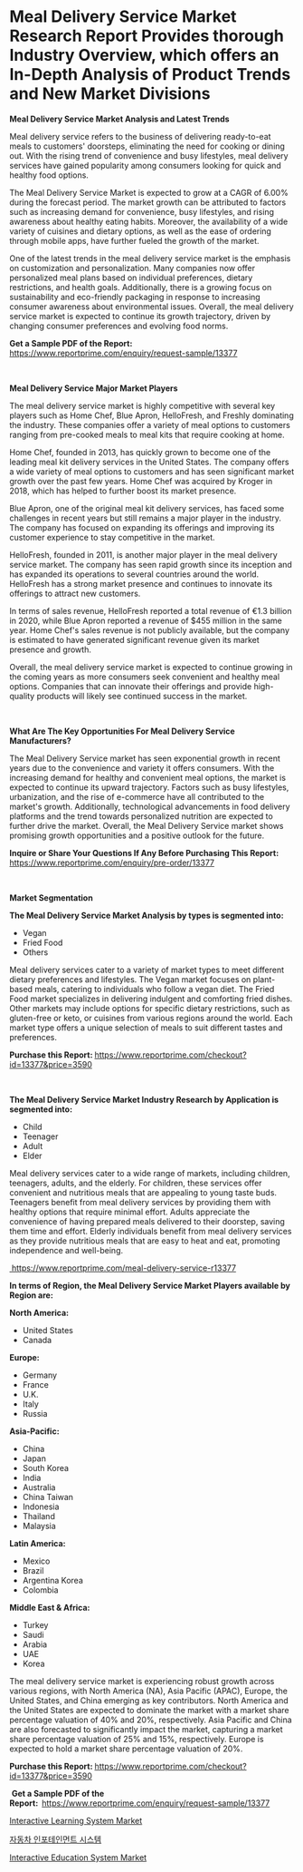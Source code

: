 <p><h1>Meal Delivery Service Market Research Report Provides thorough Industry Overview, which offers an In-Depth Analysis of Product Trends and New Market Divisions</h1></p><p><strong>Meal Delivery Service Market Analysis and Latest Trends</strong></p>
<p><p>Meal delivery service refers to the business of delivering ready-to-eat meals to customers' doorsteps, eliminating the need for cooking or dining out. With the rising trend of convenience and busy lifestyles, meal delivery services have gained popularity among consumers looking for quick and healthy food options.</p><p>The Meal Delivery Service Market is expected to grow at a CAGR of 6.00% during the forecast period. The market growth can be attributed to factors such as increasing demand for convenience, busy lifestyles, and rising awareness about healthy eating habits. Moreover, the availability of a wide variety of cuisines and dietary options, as well as the ease of ordering through mobile apps, have further fueled the growth of the market.</p><p>One of the latest trends in the meal delivery service market is the emphasis on customization and personalization. Many companies now offer personalized meal plans based on individual preferences, dietary restrictions, and health goals. Additionally, there is a growing focus on sustainability and eco-friendly packaging in response to increasing consumer awareness about environmental issues. Overall, the meal delivery service market is expected to continue its growth trajectory, driven by changing consumer preferences and evolving food norms.</p></p>
<p><strong>Get a Sample PDF of the Report:&nbsp;</strong> <a href="https://www.reportprime.com/enquiry/request-sample/13377">https://www.reportprime.com/enquiry/request-sample/13377</a></p>
<p>&nbsp;</p>
<p><strong>Meal Delivery Service Major Market Players</strong></p>
<p><p>The meal delivery service market is highly competitive with several key players such as Home Chef, Blue Apron, HelloFresh, and Freshly dominating the industry. These companies offer a variety of meal options to customers ranging from pre-cooked meals to meal kits that require cooking at home.</p><p>Home Chef, founded in 2013, has quickly grown to become one of the leading meal kit delivery services in the United States. The company offers a wide variety of meal options to customers and has seen significant market growth over the past few years. Home Chef was acquired by Kroger in 2018, which has helped to further boost its market presence.</p><p>Blue Apron, one of the original meal kit delivery services, has faced some challenges in recent years but still remains a major player in the industry. The company has focused on expanding its offerings and improving its customer experience to stay competitive in the market.</p><p>HelloFresh, founded in 2011, is another major player in the meal delivery service market. The company has seen rapid growth since its inception and has expanded its operations to several countries around the world. HelloFresh has a strong market presence and continues to innovate its offerings to attract new customers.</p><p>In terms of sales revenue, HelloFresh reported a total revenue of €1.3 billion in 2020, while Blue Apron reported a revenue of $455 million in the same year. Home Chef's sales revenue is not publicly available, but the company is estimated to have generated significant revenue given its market presence and growth.</p><p>Overall, the meal delivery service market is expected to continue growing in the coming years as more consumers seek convenient and healthy meal options. Companies that can innovate their offerings and provide high-quality products will likely see continued success in the market.</p></p>
<p>&nbsp;</p>
<p><strong>What Are The Key Opportunities For Meal Delivery Service Manufacturers?</strong></p>
<p><p>The Meal Delivery Service market has seen exponential growth in recent years due to the convenience and variety it offers consumers. With the increasing demand for healthy and convenient meal options, the market is expected to continue its upward trajectory. Factors such as busy lifestyles, urbanization, and the rise of e-commerce have all contributed to the market's growth. Additionally, technological advancements in food delivery platforms and the trend towards personalized nutrition are expected to further drive the market. Overall, the Meal Delivery Service market shows promising growth opportunities and a positive outlook for the future.</p></p>
<p><strong>Inquire or Share Your Questions If Any Before Purchasing This Report:</strong> <a href="https://www.reportprime.com/enquiry/pre-order/13377">https://www.reportprime.com/enquiry/pre-order/13377</a></p>
<p>&nbsp;</p>
<p><strong>Market Segmentation</strong></p>
<p><strong>The Meal Delivery Service Market Analysis by types is segmented into:</strong></p>
<p><ul><li>Vegan</li><li>Fried Food</li><li>Others</li></ul></p>
<p><p>Meal delivery services cater to a variety of market types to meet different dietary preferences and lifestyles. The Vegan market focuses on plant-based meals, catering to individuals who follow a vegan diet. The Fried Food market specializes in delivering indulgent and comforting fried dishes. Other markets may include options for specific dietary restrictions, such as gluten-free or keto, or cuisines from various regions around the world. Each market type offers a unique selection of meals to suit different tastes and preferences.</p></p>
<p><strong>Purchase this Report:&nbsp;</strong><a href="https://www.reportprime.com/checkout?id=13377&price=3590">https://www.reportprime.com/checkout?id=13377&price=3590</a></p>
<p>&nbsp;</p>
<p><strong>The Meal Delivery Service Market Industry Research by Application is segmented into:</strong></p>
<p><ul><li>Child</li><li>Teenager</li><li>Adult</li><li>Elder</li></ul></p>
<p><p>Meal delivery services cater to a wide range of markets, including children, teenagers, adults, and the elderly. For children, these services offer convenient and nutritious meals that are appealing to young taste buds. Teenagers benefit from meal delivery services by providing them with healthy options that require minimal effort. Adults appreciate the convenience of having prepared meals delivered to their doorstep, saving them time and effort. Elderly individuals benefit from meal delivery services as they provide nutritious meals that are easy to heat and eat, promoting independence and well-being.</p></p>
<p><a href="https://www.reportprime.com/meal-delivery-service-r13377">&nbsp;https://www.reportprime.com/meal-delivery-service-r13377</a></p>
<p><strong>In terms of Region, the Meal Delivery Service Market Players available by Region are:</strong></p>
<p>
    <p> <strong> North America: </strong>
        <ul>
            <li>United States</li>
            <li>Canada</li>
        </ul>
        </p> 
    <p> <strong> Europe: </strong>
        <ul>
            <li>Germany</li>
            <li>France</li>
            <li>U.K.</li>
            <li>Italy</li>
            <li>Russia</li>
        </ul>
        </p> 
    <p> <strong> Asia-Pacific: </strong>
        <ul>
            <li>China</li>
            <li>Japan</li>
            <li>South Korea</li>
            <li>India</li>
            <li>Australia</li>
            <li>China Taiwan</li>
            <li>Indonesia</li>
            <li>Thailand</li>
            <li>Malaysia</li>
        </ul>
        </p> 
    <p> <strong> Latin America: </strong>
        <ul>
            <li>Mexico</li>
            <li>Brazil</li>
            <li>Argentina Korea</li>
            <li>Colombia</li>
        </ul>
        </p> 
    <p> <strong> Middle East & Africa: </strong>
        <ul>
            <li>Turkey</li>
            <li>Saudi</li>
            <li>Arabia</li>
            <li>UAE</li>
            <li>Korea</li>
        </ul>
    </p>
    </p>
<p><p>The meal delivery service market is experiencing robust growth across various regions, with North America (NA), Asia Pacific (APAC), Europe, the United States, and China emerging as key contributors. North America and the United States are expected to dominate the market with a market share percentage valuation of 40% and 20%, respectively. Asia Pacific and China are also forecasted to significantly impact the market, capturing a market share percentage valuation of 25% and 15%, respectively. Europe is expected to hold a market share percentage valuation of 20%.</p></p>
<p><strong>Purchase this Report: </strong><a href="https://www.reportprime.com/checkout?id=13377&price=3590">https://www.reportprime.com/checkout?id=13377&price=3590</a></p>
<p>&nbsp;<strong>Get a Sample PDF of the Report:&nbsp;&nbsp;</strong><a href="https://www.reportprime.com/enquiry/request-sample/13377">https://www.reportprime.com/enquiry/request-sample/13377</a></p>
<p><strong></strong></p>
<p><p><a href="https://github.com/Sarissaschmalingtr6fz2739/Market-Research-Report-List-2/blob/main/interactive-learning-system-market.md">Interactive Learning System Market</a></p><p><a href="https://github.com/wallacBahrtyinger567686/Market-Research-Report-List-1/blob/main/748457822457.md">자동차 인포테인먼트 시스템</a></p><p><a href="https://github.com/jodemen/Market-Research-Report-List-2/blob/main/interactive-education-system-market.md">Interactive Education System Market</a></p></p>